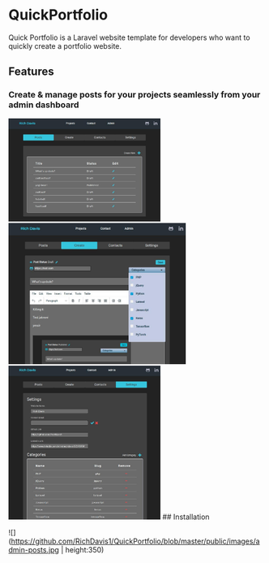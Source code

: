 # QuickPortfolio
Quick Portfolio is a Laravel website template for developers who want to quickly create a portfolio website.

## Features


### Create & manage posts for your projects seamlessly from your admin dashboard

<img src="https://github.com/RichDavis1/QuickPortfolio/blob/master/public/images/admin-posts.jpg" width="300px"/>
<img src="https://github.com/RichDavis1/QuickPortfolio/blob/master/public/images/admin-create.jpg" width="350px"/>
<img src="https://github.com/RichDavis1/QuickPortfolio/blob/master/public/images/admin-categories.jpg" width="300px" />
## Installation





![](https://github.com/RichDavis1/QuickPortfolio/blob/master/public/images/admin-posts.jpg | height:350)
